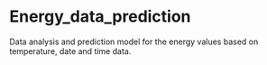 # Energy_data_prediction
Data analysis and prediction model for the energy values based on temperature, date and time data.
